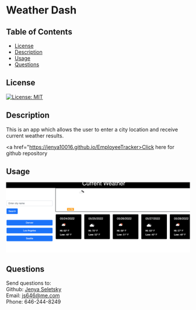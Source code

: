 # Weather Dash

## Table of Contents

- [License](#license)
- [Description](#description)
- [Usage](#instructions)
- [Questions](#questions)

## License

[![License: MIT](https://img.shields.io/badge/License-MIT-yellow.svg)](https://opensource.org/licenses/MIT)

## Description

This is an app which allows the user to enter a city location and receive current weather results.

<a href="https://jenya10016.github.io/EmployeeTracker>Click here for github repository</a>

## Usage

![time](./example.png)

## Questions

Send questions to: <br>
Github: [Jenya Seletsky](https://github.com/Jenya10016) <br>
Email: js646@me.com <br>
Phone: 646-244-8249 <br>
